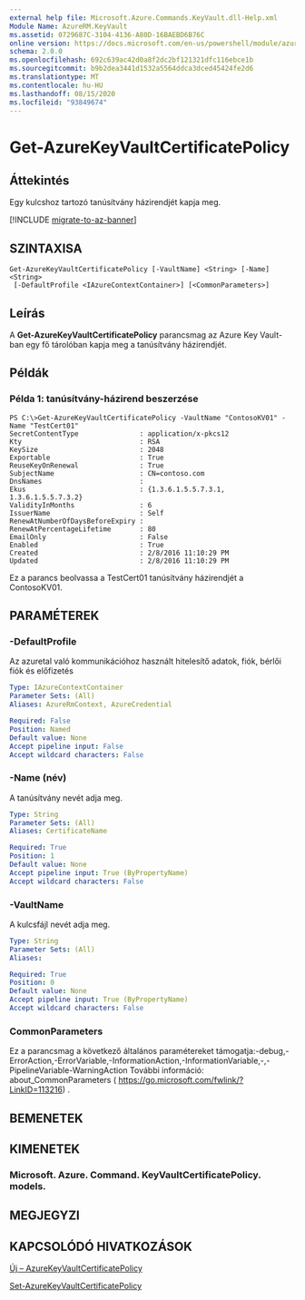 ```yaml
---
external help file: Microsoft.Azure.Commands.KeyVault.dll-Help.xml
Module Name: AzureRM.KeyVault
ms.assetid: 0729687C-3104-4136-A80D-16BAEBD6B76C
online version: https://docs.microsoft.com/en-us/powershell/module/azurerm.keyvault/get-azurekeyvaultcertificatepolicy
schema: 2.0.0
ms.openlocfilehash: 692c639ac42d0a8f2dc2bf121321dfc116ebce1b
ms.sourcegitcommit: b9b2dea3441d1532a5564ddca3dced45424fe2d6
ms.translationtype: MT
ms.contentlocale: hu-HU
ms.lasthandoff: 08/15/2020
ms.locfileid: "93849674"
---
```

# Get-AzureKeyVaultCertificatePolicy

## Áttekintés
Egy kulcshoz tartozó tanúsítvány házirendjét kapja meg.

[!INCLUDE [migrate-to-az-banner](../../includes/migrate-to-az-banner.md)]

## SZINTAXISA

```
Get-AzureKeyVaultCertificatePolicy [-VaultName] <String> [-Name] <String>
 [-DefaultProfile <IAzureContextContainer>] [<CommonParameters>]
```

## Leírás
A **Get-AzureKeyVaultCertificatePolicy** parancsmag az Azure Key Vault-ban egy fő tárolóban kapja meg a tanúsítvány házirendjét.

## Példák

### Példa 1: tanúsítvány-házirend beszerzése
```
PS C:\>Get-AzureKeyVaultCertificatePolicy -VaultName "ContosoKV01" -Name "TestCert01"
SecretContentType               : application/x-pkcs12
Kty                             : RSA
KeySize                         : 2048
Exportable                      : True
ReuseKeyOnRenewal               : True
SubjectName                     : CN=contoso.com
DnsNames                        : 
Ekus                            : {1.3.6.1.5.5.7.3.1, 1.3.6.1.5.5.7.3.2}
ValidityInMonths                : 6
IssuerName                      : Self
RenewAtNumberOfDaysBeforeExpiry : 
RenewAtPercentageLifetime       : 80
EmailOnly                       : False
Enabled                         : True
Created                         : 2/8/2016 11:10:29 PM
Updated                         : 2/8/2016 11:10:29 PM
```

Ez a parancs beolvassa a TestCert01 tanúsítvány házirendjét a ContosoKV01.

## PARAMÉTEREK

### -DefaultProfile
Az azuretal való kommunikációhoz használt hitelesítő adatok, fiók, bérlői fiók és előfizetés

```yaml
Type: IAzureContextContainer
Parameter Sets: (All)
Aliases: AzureRmContext, AzureCredential

Required: False
Position: Named
Default value: None
Accept pipeline input: False
Accept wildcard characters: False
```

### -Name (név)
A tanúsítvány nevét adja meg.

```yaml
Type: String
Parameter Sets: (All)
Aliases: CertificateName

Required: True
Position: 1
Default value: None
Accept pipeline input: True (ByPropertyName)
Accept wildcard characters: False
```

### -VaultName
A kulcsfájl nevét adja meg.

```yaml
Type: String
Parameter Sets: (All)
Aliases: 

Required: True
Position: 0
Default value: None
Accept pipeline input: True (ByPropertyName)
Accept wildcard characters: False
```

### CommonParameters
Ez a parancsmag a következő általános paramétereket támogatja:-debug,-ErrorAction,-ErrorVariable,-InformationAction,-InformationVariable,-,-PipelineVariable-WarningAction További információ: about_CommonParameters ( https://go.microsoft.com/fwlink/?LinkID=113216) .

## BEMENETEK

## KIMENETEK

### Microsoft. Azure. Command. KeyVaultCertificatePolicy. models.

## MEGJEGYZI

## KAPCSOLÓDÓ HIVATKOZÁSOK

[Új – AzureKeyVaultCertificatePolicy](./New-AzureKeyVaultCertificatePolicy.md)

[Set-AzureKeyVaultCertificatePolicy](./Set-AzureKeyVaultCertificatePolicy.md)

